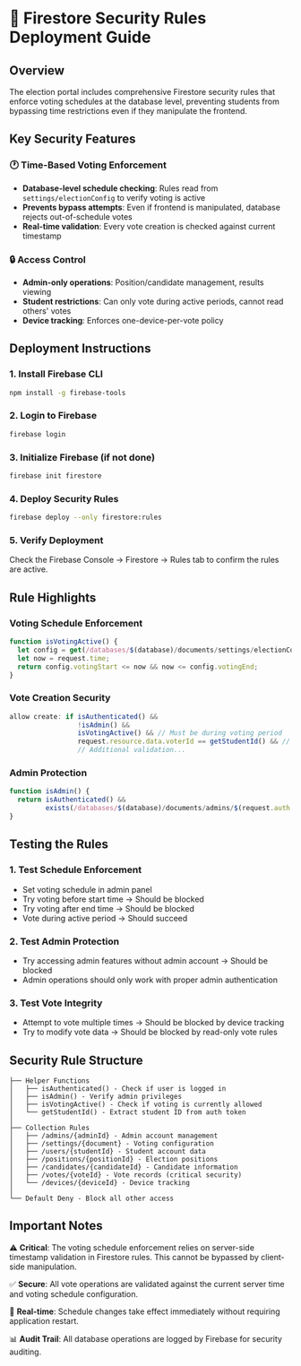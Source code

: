 # 🔐 Firestore Security Rules Deployment Guide

## Overview
The election portal includes comprehensive Firestore security rules that enforce voting schedules at the database level, preventing students from bypassing time restrictions even if they manipulate the frontend.

## Key Security Features

### 🕐 Time-Based Voting Enforcement
- **Database-level schedule checking**: Rules read from `settings/electionConfig` to verify voting is active
- **Prevents bypass attempts**: Even if frontend is manipulated, database rejects out-of-schedule votes
- **Real-time validation**: Every vote creation is checked against current timestamp

### 🔒 Access Control
- **Admin-only operations**: Position/candidate management, results viewing
- **Student restrictions**: Can only vote during active periods, cannot read others' votes
- **Device tracking**: Enforces one-device-per-vote policy

## Deployment Instructions

### 1. Install Firebase CLI
```bash
npm install -g firebase-tools
```

### 2. Login to Firebase
```bash
firebase login
```

### 3. Initialize Firebase (if not done)
```bash
firebase init firestore
```

### 4. Deploy Security Rules
```bash
firebase deploy --only firestore:rules
```

### 5. Verify Deployment
Check the Firebase Console → Firestore → Rules tab to confirm the rules are active.

## Rule Highlights

### Voting Schedule Enforcement
```javascript
function isVotingActive() {
  let config = get(/databases/$(database)/documents/settings/electionConfig).data;
  let now = request.time;
  return config.votingStart <= now && now <= config.votingEnd;
}
```

### Vote Creation Security
```javascript
allow create: if isAuthenticated() && 
                 !isAdmin() && 
                 isVotingActive() && // Must be during voting period
                 request.resource.data.voterId == getStudentId() && // Must match authenticated user
                 // Additional validation...
```

### Admin Protection
```javascript
function isAdmin() {
  return isAuthenticated() && 
         exists(/databases/$(database)/documents/admins/$(request.auth.uid));
}
```

## Testing the Rules

### 1. Test Schedule Enforcement
- Set voting schedule in admin panel
- Try voting before start time → Should be blocked
- Try voting after end time → Should be blocked
- Vote during active period → Should succeed

### 2. Test Admin Protection
- Try accessing admin features without admin account → Should be blocked
- Admin operations should only work with proper admin authentication

### 3. Test Vote Integrity
- Attempt to vote multiple times → Should be blocked by device tracking
- Try to modify vote data → Should be blocked by read-only vote rules

## Security Rule Structure

```
├── Helper Functions
│   ├── isAuthenticated() - Check if user is logged in
│   ├── isAdmin() - Verify admin privileges
│   ├── isVotingActive() - Check if voting is currently allowed
│   └── getStudentId() - Extract student ID from auth token
│
├── Collection Rules
│   ├── /admins/{adminId} - Admin account management
│   ├── /settings/{document} - Voting configuration
│   ├── /users/{studentId} - Student account data
│   ├── /positions/{positionId} - Election positions
│   ├── /candidates/{candidateId} - Candidate information
│   ├── /votes/{voteId} - Vote records (critical security)
│   └── /devices/{deviceId} - Device tracking
│
└── Default Deny - Block all other access
```

## Important Notes

⚠️ **Critical**: The voting schedule enforcement relies on server-side timestamp validation in Firestore rules. This cannot be bypassed by client-side manipulation.

✅ **Secure**: All vote operations are validated against the current server time and voting schedule configuration.

🔄 **Real-time**: Schedule changes take effect immediately without requiring application restart.

📊 **Audit Trail**: All database operations are logged by Firebase for security auditing.